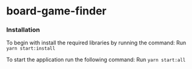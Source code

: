 # board-game-finder

### Installation
To begin with install the required libraries by running the command:
Run `yarn start:install`

To start the application run the following command:
Run `yarn start:all`